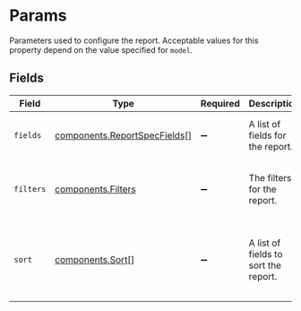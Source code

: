 # Params

Parameters used to configure the report. Acceptable values for
this property depend on the value specified for `model`.


## Fields

| Field                                                                        | Type                                                                         | Required                                                                     | Description                                                                  | Example                                                                      |
| ---------------------------------------------------------------------------- | ---------------------------------------------------------------------------- | ---------------------------------------------------------------------------- | ---------------------------------------------------------------------------- | ---------------------------------------------------------------------------- |
| `fields`                                                                     | [components.ReportSpecFields](../../models/components/reportspecfields.md)[] | :heavy_minus_sign:                                                           | A list of fields for the report.                                             | [<br/>"id",<br/>"external_identifier"<br/>]                                  |
| `filters`                                                                    | [components.Filters](../../models/components/filters.md)                     | :heavy_minus_sign:                                                           | The filters for the report.                                                  | {<br/>"status": [<br/>"authorization_failed"<br/>]<br/>}                     |
| `sort`                                                                       | [components.Sort](../../models/components/sort.md)[]                         | :heavy_minus_sign:                                                           | A list of fields to sort the report.                                         | [<br/>{<br/>"field": "captured_at",<br/>"order": "desc"<br/>}<br/>]          |
